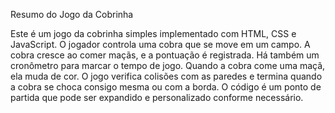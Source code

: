 Resumo do Jogo da Cobrinha

Este é um jogo da cobrinha simples implementado com HTML, CSS e JavaScript. O jogador controla uma cobra que se move em um campo. A cobra cresce ao comer maçãs, e a pontuação é registrada. Há também um cronômetro para marcar o tempo de jogo. Quando a cobra come uma maçã, ela muda de cor. O jogo verifica colisões com as paredes e termina quando a cobra se choca consigo mesma ou com a borda. O código é um ponto de partida que pode ser expandido e personalizado conforme necessário.
